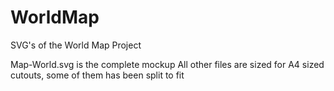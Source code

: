 # WorldMap
SVG's of the World Map Project

Map-World.svg is the complete mockup
All other files are sized for A4 sized cutouts, some of them has been split to fit

